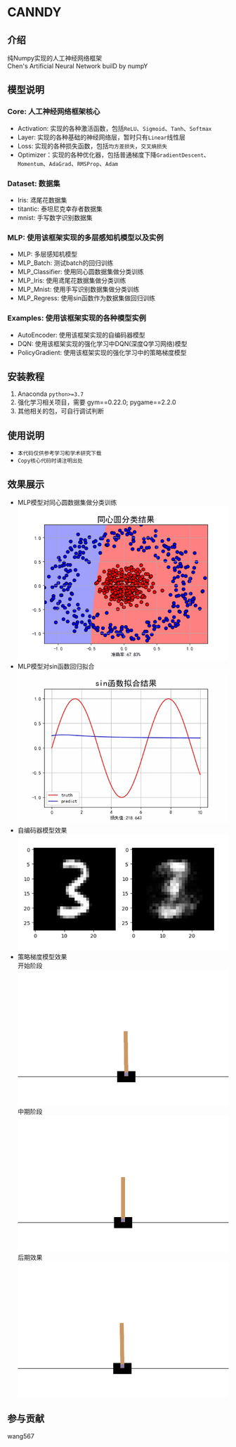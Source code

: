 # CANNDY

## 介绍
纯Numpy实现的人工神经网络框架<br>
Chen's Artificial Neural Network builD by numpY


## 模型说明
### Core: 人工神经网络框架核心

- Activation: 实现的各种激活函数，包括`ReLU`、`Sigmoid`、`Tanh`、`Softmax`
- Layer: 实现的各种基础的神经网络层，暂时只有`Linear`线性层
- Loss: 实现的各种损失函数，包括`均方差损失`，`交叉熵损失`
- Optimizer：实现的各种优化器，包括普通梯度下降`GradientDescent`、`Momentum`、`AdaGrad`、`RMSProp`、`Adam`

### Dataset: 数据集

- Iris: 鸢尾花数据集
- titantic: 泰坦尼克幸存者数据集
- mnist: 手写数字识别数据集

### MLP: 使用该框架实现的多层感知机模型以及实例

- MLP: 多层感知机模型
- MLP_Batch: 测试batch的回归训练
- MLP_Classifier: 使用同心圆数据集做分类训练
- MLP_Iris: 使用鸢尾花数据集做分类训练
- MLP_Mnist: 使用手写识别数据集做分类训练
- MLP_Regress: 使用sin函数作为数据集做回归训练

### Examples: 使用该框架实现的各种模型实例

- AutoEncoder: 使用该框架实现的自编码器模型
- DQN: 使用该框架实现的强化学习中DQN(深度Q学习网络)模型
- PolicyGradient: 使用该框架实现的强化学习中的策略梯度模型


## 安装教程

1.  Anaconda `python>=3.7`
2. 强化学习相关项目，需要 gym==0.22.0; pygame==2.2.0
3. 其他相关的包，可自行调试判断


## 使用说明

- `本代码仅供参考学习和学术研究下载`
- `Copy核心代码时请注明出处`

## 效果展示
- MLP模型对同心圆数据集做分类训练<br>
<img src="Pic/MLP_circle.gif" width="480" height="350" alt="分类训练"/><br/>
- MLP模型对sin函数回归拟合<br>
<img src="Pic/MLP_sin.gif" width="480" height="350" alt="回归拟合"/><br/>
- 自编码器模型效果<br>
<img src="Pic/Res_AE.gif" width="480" height="265" alt="自编码器"/><br/>
- 策略梯度模型效果<br>
开始阶段<br>
<img src="Pic/PG_start.gif" width="480" height="309" alt="开始阶段"/><br/>
中期阶段<br>
<img src="Pic/PG_mid.gif" width="480" height="309" alt="中期阶段"/><br/>
后期效果<br>
<img src="Pic/PG_end.gif" width="480" height="309" alt="后期效果"/><br/>
## 参与贡献

wang567


